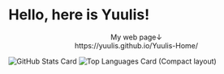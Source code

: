 # Hello, here is Yuulis!
<p align="center">
  My web page↓
  <br>
  https://yuulis.github.io/Yuulis-Home/
<p>
  
![GitHub Stats Card](https://github-readme-stats.vercel.app/api?username=Yuulis&count_private=true&theme=algolia)
![Top Languages Card (Compact layout)](https://github-readme-stats.vercel.app/api/top-langs/?username=Yuulis&layout=compact&theme=algolia)
